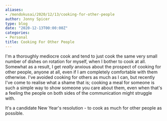 ```yaml
---
aliases:
- /mendokusai/2020/12/13/cooking-for-other-people
author: Jonny Spicer
type: blog
date: "2020-12-13T00:00:00Z"
categories:
- Personal
title: Cooking For Other People
---
```

I'm a thoroughly mediocre cook and tend to just cook the same very small number of dishes on rotation for myself, when I bother to cook at all. Somewhat as a result, I get *really*
anxious about the prospect of cooking for other people, anyone at all, even if I am completely comfortable with them otherwise. I've avoided cooking for others as much as I can, but
recently I've come to realise what a shame that is; cooking a meal for someone is such a simple way to show someone you care about them, even when that's a feeling the people on both
sides of the communication might struggle with.

It's a candidate New Year's resolution - to cook as much for other people as possible.
